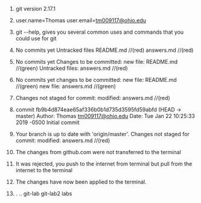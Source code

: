 1) git version 2.17.1

2) user.name=Thomas
   user.email=tm009117@ohio.edu

3) git --help, gives you several common uses and commands that you could use for git

4) No commits yet
   Untracked files
	README.md 			//(red)
	answers.md 			//(red)

5) No commits yet
   Changes to be committed:
	new file: README.md		//(green)
   Untracked files:
	answers.md			//(red)

6) No commits yet
   changes to be committed:
	new file: README.md		//(green)
	new file: answers.md		//(green)

7) Changes not staged for commit:
	modified: answers.md		//(red)

8) commit fb9b4d874eae65af336b0b1d735d3595fd59abfd (HEAD -> master)
   Author: Thomas <tm009117@ohio.edu>
   Date:   Tue Jan 22 10:25:33 2019 -0500
	Initial commit

9) Your branch is up to date with 'origin/master'.
   Changes not staged for commit:
	modified:   answers.md		//(red)

10) The changes from github.com were not transferred to the terminal

11) It was rejected, you push to the internet from terminal but pull from the internet to the terminal

12) The changes have now been applied to the terminal.

13) .  ..  git-lab	git-lab2  labs




